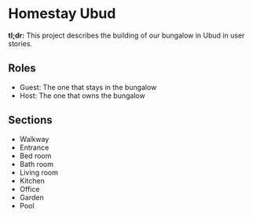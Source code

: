 # Homestay Ubud

**tl;dr:** This project describes the building of our bungalow in Ubud in user stories. 

## Roles

- Guest: The one that stays in the bungalow
- Host: The one that owns the bungalow

## Sections

- Walkway
- Entrance
- Bed room
- Bath room
- Living room
- Kitchen
- Office
- Garden
- Pool
